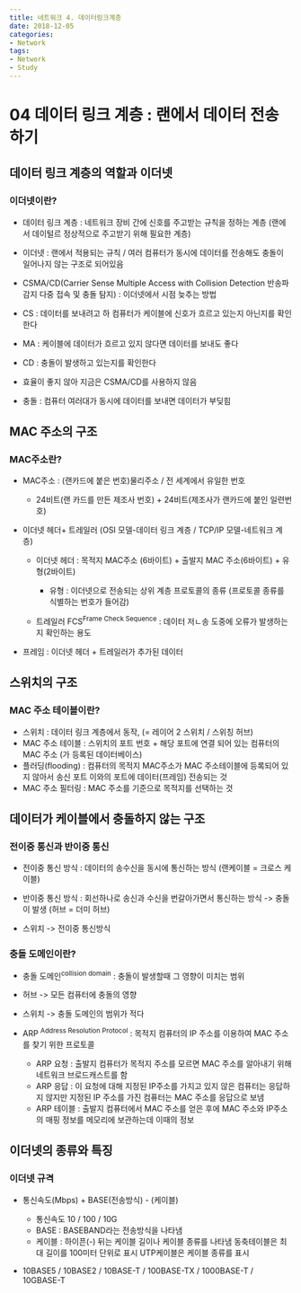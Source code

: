 ```yaml
---
title: 네트워크 4. 데이터링크계층
date: 2018-12-05
categories:
- Network
tags:
- Network
- Study
---
```

# 04 데이터 링크 계층 : 랜에서 데이터 전송하기

## 데이터 링크 계층의 역할과 이더넷
### 이더넷이란?

- 데이터 링크 계층 : 네트워크 장비 간에 신호를 주고받는 규칙을 정하는 계층 (랜에서 데이털르 정상적으로 주고받기 위해 필요한 계층)

- 이더넷 : 랜에서 적용되는 규칙 / 여러 컴퓨터가 동시에 데이터를 전송해도 충돌이 일어나지 않는 구조로 되어있음

 - CSMA/CD(Carrier Sense Multiple Access with Collision Detection 반송파 감지 다중 접속 및 충돌 탐지) : 이더넷에서 시점 늦추는 방법
  - CS : 데이터를 보내려고 하 컴퓨터가 케이블에 신호가 흐르고 있는지 아닌지를 확인한다
  - MA : 케이블에 데이터가 흐르고 있지 않다면 데이터를 보내도 좋다
  - CD : 충돌이 발생하고 있는지를 확인한다

- 효율이 좋지 않아 지금은 CSMA/CD를 사용하지 않음

- 충돌 : 컴퓨터 여러대가 동시에 데이터를 보내면 데이터가 부딪힘

## MAC 주소의 구조
### MAC주소란?

- MAC주소 : (랜카드에 붙은 번호)물리주소 / 전 세계에서 유일한 번호
  - 24비트(랜 카드를 만든 제조사 번호) + 24비트(제조사가 랜카드에 붙인 일련번호)

- 이더넷 헤더+ 트레일러 (OSI 모델-데이터 링크 계층 / TCP/IP 모델-네트워크 계층)
  - 이더넷 헤더 : 목적지 MAC주소 (6바이트) + 출발지 MAC 주소(6바이트) + 유형(2바이트)
    - 유형 : 이더넷으로 전송되는 상위 계층 프로토콜의 종류 (프로토콜 종류를 식별하는 번호가 들어감)

  - 트레일러 FCS<sup>Frame Check Sequence</sup> : 데이터 저ㄴ송 도중에 오류가 발생하는지 확인하는 용도

- 프레임 : 이더넷 헤더 + 트레일러가 추가된 데이터

## 스위치의 구조
### MAC 주소 테이블이란?
- 스위치 : 데이터 링크 계층에서 동작, (= 레이어 2 스위치 / 스위칭 허브)
- MAC 주소 테이블 : 스위치의 포트 번호 + 해당 포트에 연결 되어 있는 컴퓨터의 MAC 주소 (가 등록된 데이터베이스)
- 플러딩(flooding) : 컴퓨터의 목적지 MAC주소가 MAC 주소테이블에 등록되어 있지 않아서 송신 포트 이와의 포트에 데이터(프레임) 전송되는 것
- MAC 주소 필터링 : MAC 주소를 기준으로 목적지를 선택하는 것

## 데이터가 케이블에서 충돌하지 않는 구조
### 전이중 통신과 반이중 통신

- 전이중 통신 방식 : 데이터의 송수신을 동시에 통신하는 방식  (랜케이블 = 크로스 케이블)
- 반이중 통신 방식 : 회선하나로 송신과 수신을 번갈아가면서 통신하는 방식 -> 충돌이 발생 (허브 = 더미 허브)

- 스위치 -> 전이중 통신방식

### 충돌 도메인이란?
- 충돌 도메인<sup>collision domain</sup> : 충돌이 발생할때 그 영향이 미치는 범위

- 허브 -> 모든 컴퓨터에 충돌의 영향
- 스위치 -> 충돌 도메인의 범위가 적다

- ARP <sup>Address Resolution Protocol</sup> : 목적지 컴퓨터의 IP 주소를 이용하여 MAC 주소를 찾기 위한 프로토콜
  - ARP 요청 : 출발지 컴퓨터가 목적지 주소를 모르면 MAC 주소를 알아내기 위해 네트워크 브로드캐스트를 함
  - ARP 응답 : 이 요청에 대해 지정된 IP주소를 가지고 있지 않은 컴퓨터는 응답하지 않지만  지정된 IP 주소를 가진 컴퓨터는 MAC 주소를 응답으로 보냄
  - ARP 테이블 : 출발지 컴퓨터에서 MAC 주소를 얻은 후에 MAC 주소와 IP주소의 매핑 정보를 메모리에 보관하는데 이때의 정보

## 이더넷의 종류와 특징
### 이더넷 규격

- 통신속도(Mbps) + BASE(전송방식) - (케이블)
  - 통신속도 10 / 100 / 10G
  - BASE : BASEBAND라는 전송방식을 나타냄
  - 케이블 : 하이픈(-) 뒤는 케이블 길이나 케이블 종류를 나타냄
            동축테이블은 최대 길이를 100미터 단위로 표시
            UTP케이블은 케이블 종류를 표시

- 10BASE5 / 10BASE2 / 10BASE-T / 100BASE-TX / 1000BASE-T / 10GBASE-T
